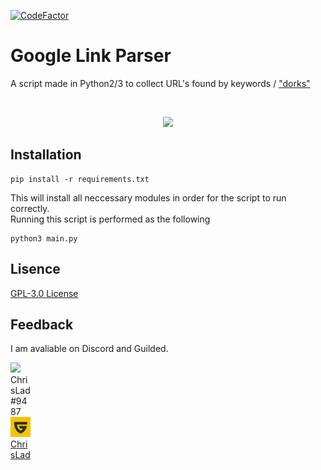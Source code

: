 [![CodeFactor](https://www.codefactor.io/repository/github/chrislad1/google-link-parser/badge)](https://www.codefactor.io/repository/github/chrislad1/google-link-parser)

# Google Link Parser
A script made in Python2/3 to collect URL's found by keywords / ["dorks"](https://en.wikipedia.org/wiki/Google_hacking)

<br>

<p align="center">
 <img src="https://www.google.com/images/branding/googlelogo/1x/googlelogo_color_272x92dp.png">
 </p>

## Installation

```shell
pip install -r requirements.txt
```
This will install all neccessary modules in order for the script to run correctly.
<br>
Running this script is performed as the following
```shell
python3 main.py
```

## Lisence

<a href="LICENSE">GPL-3.0 License</a>

## Feedback

I am avaliable on Discord and Guilded.

<p style="width: 32px; height: 32px; float: top;">
<img src="https://cdn3.iconfinder.com/data/icons/popular-services-brands-vol-2/512/discord-32.png"> ChrisLad#9487</img> <br> <img style="width: 32px; height: 32px;" src="repo-assets/guilded-favicon.png"> <a href="https://www.guilded.gg/profile/x4o9pWXm">ChrisLad</img>
